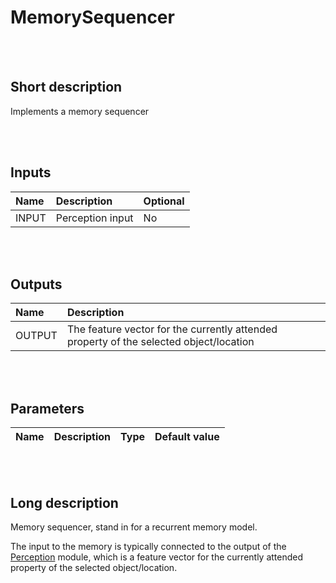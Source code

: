 # MemorySequencer


<br><br>
## Short description

Implements a memory sequencer

<br><br>

## Inputs

|Name|Description|Optional|
|:----|:-----------|:-------|
|INPUT|Perception input|No|

<br><br>

## Outputs

|Name|Description|
|:----|:-----------|
|OUTPUT|The feature vector for the currently attended property of the selected object/location|

<br><br>

## Parameters

|Name|Description|Type|Default value|
|:----|:-----------|:----|:-------------|

<br><br>
## Long description
Memory sequencer, stand in for a recurrent memory model.

The input to the memory is typically connected to the output of the [Perception](https://github.com/ikaros-project/ikaros/tree/master/Source/Modules/BrainModels/DecisionModel2020/Perception) module, which is a feature vector for the currently attended property of the selected object/location.
